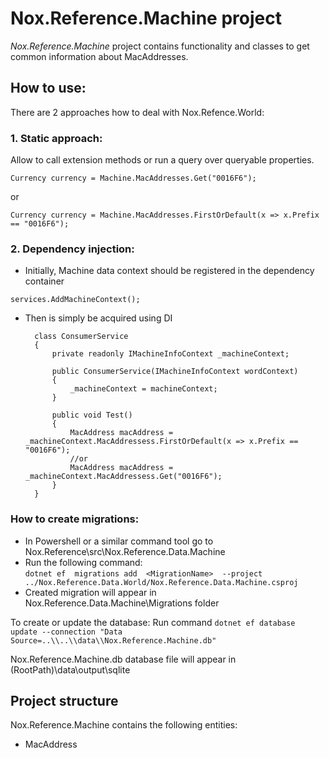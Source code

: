 # Nox.Reference.Machine project
*Nox.Reference.Machine* project contains functionality and classes to get common information about MacAddresses.

## How to use:
There are 2 approaches how to deal with Nox.Refence.World:
### 1. Static approach: 
Allow to call extension methods or run a query over queryable properties.

`Currency currency = Machine.MacAddresses.Get("0016F6");`

or

`Currency currency = Machine.MacAddresses.FirstOrDefault(x => x.Prefix == "0016F6");`

### 2. Dependency injection:
- Initially, Machine data context should be registered in the dependency container

`services.AddMachineContext();`

		
- Then is simply be acquired using DI

		class ConsumerService
		{
			private readonly IMachineInfoContext _machineContext;
			
			public ConsumerService(IMachineInfoContext wordContext)
			{
				_machineContext = machineContext;
			}
			
			public void Test()
			{
				MacAddress macAddress = _machineContext.MacAddressess.FirstOrDefault(x => x.Prefix == "0016F6");
				//or
				MacAddress macAddress = _machineContext.MacAddressess.Get("0016F6");
			}
		}
		
		
### How to create migrations:
- In Powershell or a similar command tool go to Nox.Reference\src\Nox.Reference.Data.Machine
- Run the following command:   
`dotnet ef  migrations add  <MigrationName>  --project ../Nox.Reference.Data.World/Nox.Reference.Data.Machine.csproj`
- Created migration will appear in Nox.Reference.Data.Machine\\Migrations folder

To create or update the database:
Run command 
`dotnet ef database update --connection "Data Source=..\\..\\data\\Nox.Reference.Machine.db"`

Nox.Reference.Machine.db database file will appear in (RootPath)\data\output\sqlite


## Project structure		
Nox.Reference.Machine contains the following entities:
- MacAddress